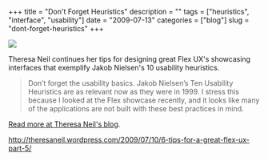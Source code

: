 +++
title = "Don't Forget Heuristics"
description = ""
tags = ["heuristics", "interface", "usability"]
date = "2009-07-13"
categories = ["blog"]
slug = "dont-forget-heuristics"
+++



  <div class="notebook-screenshot"><a href="http://theresaneil.wordpress.com/2009/07/10/6-tips-for-a-great-flex-ux-part-5/"><img id='bluga-thumbnail-1824' class='bluga-thumbnail large' src='http://media.konigi.com/bluga/
wt4a5b394c9282a.jpg'/></a></div><p>Theresa Neil continues her tips for designing great Flex UX's showcasing interfaces that exemplify Jakob Nielsen's 10 usability heuristics.</p>
<blockquote><p>Don’t forget the usability basics. Jakob Nielsen’s Ten Usability Heuristics are as relevant now as they were in 1999. I stress this because I looked at the Flex showcase recently, and it looks like many of the applications are not built with these best practices in mind.</p></blockquote>
<p><a href="http://theresaneil.wordpress.com/2009/07/10/6-tips-for-a-great-flex-ux-part-5/">Read more at Theresa Neil's blog</a>.</p>
    
  <a href="http://theresaneil.wordpress.com/2009/07/10/6-tips-for-a-great-flex-ux-part-5/">http://theresaneil.wordpress.com/2009/07/10/6-tips-for-a-great-flex-ux-part-5/</a>
